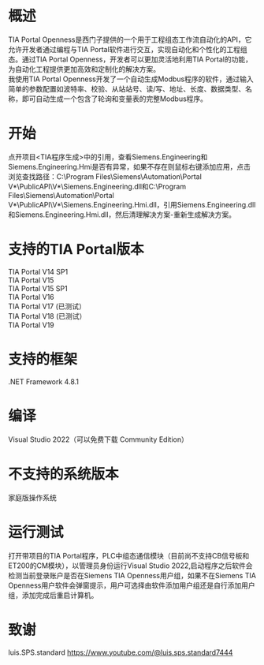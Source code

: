 # 概述
TIA Portal Openness是西门子提供的一个用于工程组态工作流自动化的API，它允许开发者通过编程与TIA Portal软件进行交互，实现自动化和个性化的工程组态。通过TIA Portal Openness，开发者可以更加灵活地利用TIA Portal的功能，为自动化工程提供更加高效和定制化的解决方案。<br>
我使用TIA Portal Openness开发了一个自动生成Modbus程序的软件，通过输入简单的参数配置如波特率、校验、从站站号、读/写、地址、长度、数据类型、名称，即可自动生成一个包含了轮询和变量表的完整Modbus程序。
# 开始
点开项目<TIA程序生成>中的引用，查看Siemens.Engineering和Siemens.Engineering.Hmi是否有异常，如果不存在则鼠标右键添加应用，点击浏览查找路径：C:\Program Files\Siemens\Automation\Portal V*\PublicAPI\V*\Siemens.Engineering.dll和C:\Program Files\Siemens\Automation\Portal V*\PublicAPI\V*\Siemens.Engineering.Hmi.dll，引用Siemens.Engineering.dll和Siemens.Engineering.Hmi.dll，然后清理解决方案-重新生成解决方案。
# 支持的TIA Portal版本
TIA Portal V14 SP1<br>
TIA Portal V15<br>
TIA Portal V15 SP1<br>
TIA Portal V16<br>
TIA Portal V17 (已测试）<br>
TIA Portal V18 (已测试）<br>
TIA Portal V19<br>
# 支持的框架
.NET Framework 4.8.1
# 编译
Visual Studio 2022（可以免费下载 Community Edition）
# 不支持的系统版本
家庭版操作系统
# 运行测试
打开带项目的TIA Portal程序，PLC中组态通信模块（目前尚不支持CB信号板和ET200的CM模块），以管理员身份运行Visual Studio 2022,启动程序之后软件会检测当前登录账户是否在Siemens TIA Openness用户组，如果不在Siemens TIA Openness用户软件会弹窗提示，用户可选择由软件添加用户组还是自行添加用户组，添加完成后重启计算机。
# 致谢
luis.SPS.standard   https://www.youtube.com/@luis.sps.standard7444
